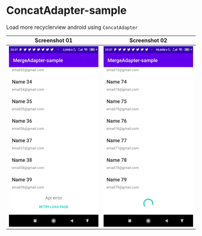 # ConcatAdapter-sample
Load more recyclerview android using `ConcatAdapter`

| Screenshot 01 | Screenshot 02 |
| --------------- | ---------------- |
| <img src="Screenshot_01.jpg" height="480" /> | <img src="Screenshot_02.jpg" height="480"> |
